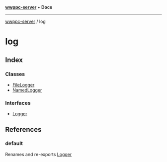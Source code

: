 [**wwppc-server**](../README.md) • **Docs**

***

[wwppc-server](../modules.md) / log

# log

## Index

### Classes

- [FileLogger](classes/FileLogger.md)
- [NamedLogger](classes/NamedLogger.md)

### Interfaces

- [Logger](interfaces/Logger.md)

## References

### default

Renames and re-exports [Logger](interfaces/Logger.md)
